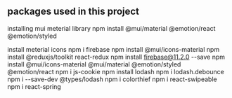 ## packages used in this project

installing mui meterial library
npm install @mui/material @emotion/react @emotion/styled

install meterial icons
npm i firebase
npm install @mui/icons-material
npm install @reduxjs/toolkit react-redux
npm install firebase@11.2.0 --save
npm install @mui/icons-material @mui/material @emotion/styled @emotion/react
npm i js-cookie
npm install lodash
npm i lodash.debounce
npm i --save-dev @types/lodash
npm i colorthief
npm i react-swipeable
npm i react-spring